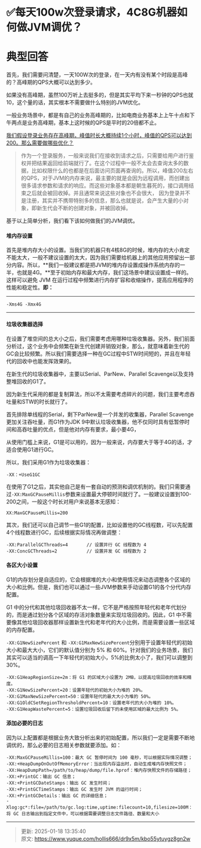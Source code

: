 # ✅每天100w次登录请求，4C8G机器如何做JVM调优？

# 典型回答


首先，我们需要问清楚，一天100W次的登录，在一天内有没有某个时段是高峰的？高峰期的QPS大概可以达到多少。



如果没有高峰期，虽然100万听上去挺多的，但是其实平均下来一秒钟的QPS也就10，这个量的话，其实根本不需要做什么特别的JVM优化。



一般业务场景中，都是有自己的业务高峰期的，比如电商业务基本上上午十点和下午两点是业务高峰期，基本上这时候的QPS是平时的20倍都不止。



<u>我们假设登录业务存在高峰期，峰值时长大概持续1个小时，峰值的QPS可以达到200。那么需要做哪些优化？</u>

<u></u>

> 作为一个登录服务，一般来说我们在接收到请求之后，只需要给用户进行鉴权并把结果返回给前端就行了。在这个过程中一般不太会去查询太多的数据，比如权限什么的也都是在后面访问页面再查询的。所以，峰值200左右的QPS，对于JVM的内存来说，最主要的就是会因为远程调用，而创建出很多请求参数和请求的响应。而这些对象基本都是朝生暮死的，接口调用结束之后就会被回收掉。并且通常来说这些对象也不会很大， 因为登录并不是注册，其实并不携带特别多的信息，那么也就是说，会产生大量的小对象，即新生代会不断的创建对象，并被回收掉。
>



基于以上简单分析，我们看下该如何做我们的JVM调优。

#### 堆内存设置


首先是堆内存大小的设置。当我们的机器只有4核8G的时候，堆内存的大小肯定不能太大，一般不建议设置的太大，因为我们需要给机器上的其他应用预留出一部分内容。所以，**我们一般建议都是把JVM的堆内存设置成操作系统内存的一半，也就是4G。**至于初始内存和最大内存，我们这场景中建议设置成一样的。这样可以避免 JVM 在运行过程中频繁进行内存扩容和收缩操作，提高应用程序的性能和稳定性。**即：**

****

```plain
-Xms4G -Xmx4G
```

****

#### 垃圾收集器选择


在设置了堆空间的总大小之后，我们需要考虑用哪种垃圾收集器。另外，我们前面分析过，这个业务中会频繁在新生代创建并销毁对象，那么，就意味着新生代的GC会比较频繁。所以我们需要选择一种在GC过程中STW时间短的，并且在年轻代的回收中也能发挥效果的。



在新生代的垃圾收集器中，主要以Serial、ParNew、Parallel Scavenge以及支持整堆回收的G1了。



因为新生代采用的都是复制算法，所以不太需要考虑碎片的问题，我们主要考虑吞吐量和STW的时长就行了。



首先排除单线程的Serial，剩下ParNew是一个并发的收集器，Parallel Scavenge更加关注吞吐量，而G1作为JDK 9中默认垃圾收集器，他不仅同时具有低暂停时间和高吞吐量的优点，但是他对内存有要求，最小要4G，



从使用门槛上来说，G1是可以用的，因为一般来说，内存要大于等于4G的话，才适合使用G1进行GC。



所以，我们采用G1作为垃圾收集器：



```plain
-XX：+UseG1GC
```





在使用了G1之后，其实他自己是有一套自动的预测和调优机制的。我们只需要通过`-XX:MaxGCPauseMillis`参数来设置最大停顿时间就行了。一般建议设置到100-200之间，一般这个时长对用户来说基本无感知：



```plain
XX:MaxGCPauseMillis=200
```



其次，我们还可以自己调节一些G1的配置，比如设置他的GC线程数，可以先配置4个线程数进行GC，后续根据实际情况再做调整：



```plain
-XX:ParallelGCThreads=4       // 设置并行 GC 线程数为 4
-XX:ConcGCThreads=2           // 设置并发 GC 线程数为 2
```





#### 各区大小设置


G1的内存划分是自适应的，它会根据堆的大小和使用情况来动态调整各个区域的大小和比例。但是，我们也可以通过一些JVM参数来手动设置G1的各个分代内存配置。



G1 中的分代和其他垃圾回收器不太一样，它不是严格按照年轻代和老年代划分的，而是通过划分各个区域的存活对象数量来实现垃圾回收的。因此，G1 中不需要像其他垃圾回收器那样设置新生代和老年代的大小比例，而是需要设置一些区域的内存配置。



`-XX:G1NewSizePercent` 和 `-XX:G1MaxNewSizePercent`分别用于设置年轻代的初始大小和最大大小，它们的默认值分别为 5% 和 60%。针对我们的业务场景，我们其实可以适当的调高一下年轻代的初始大小，5%的比例太小了，我们可以调整到30%。



```plain
-XX:G1HeapRegionSize=2m：将 G1 的区域大小设置为 2MB，以提高垃圾回收的效率和精度。
-XX:G1NewSizePercent=20：设置年轻代的初始大小为堆的 20%。
-XX:G1MaxNewSizePercent=50：设置年轻代的最大大小为堆的 50%。
-XX:G1OldCSetRegionThresholdPercent=10：设置老年代的大小为堆的 10%。
-XX:G1HeapWastePercent=5：设置垃圾回收后留下的未使用区域的最大比例为 5%。
```

#### 
#### 添加必要的日志


因为以上配置都是根据业务大致分析出来的初始配置，所以我们一定是需要不断地调优的，那么必要的日志相关参数就要添加。如：



```plain
-XX:MaxGCPauseMillis=100：最大 GC 暂停时间为 100 毫秒，可以根据实际情况调整；
-XX:+HeapDumpOnOutOfMemoryError：当出现内存溢出时，自动生成堆内存快照文件；
-XX:HeapDumpPath=/path/to/heap/dump/file.hprof：堆内存快照文件的存储路径；
-XX:+PrintGC：输出 GC 信息；
-XX:+PrintGCDateStamps：输出 GC 发生时间；
-XX:+PrintGCTimeStamps：输出 GC 发生时 JVM 的运行时间；
-XX:+PrintGCDetails：输出 GC 的详细信息；
-Xlog:gc*:file=/path/to/gc.log:time,uptime:filecount=10,filesize=100M：将 GC 日志输出到指定文件中，可以根据需要调整日志文件路径、数量和大小
```







****











> 更新: 2025-01-18 13:35:40  
> 原文: <https://www.yuque.com/hollis666/dr9x5m/kbo55ytuygz8gn2w>